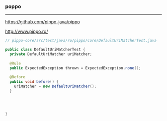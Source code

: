 ### poppo
---
https://github.com/pippo-java/pippo

http://www.pippo.ro/

```java
// pippo-core/src/test/java/ro/pippo/core/DefaultUriMatcherTest.java

public class DefaultUriMatcherTest {
  private DefaultUriMatcher uriMatcher;
  
  @Rule
  public ExpectedException thrown = ExpectedException.none();
  
  @Before
  public void before() {
    uriMatcher = new DefaultUriMatcher();
  }
  
  
  
  
}
```

```
```

```
```


